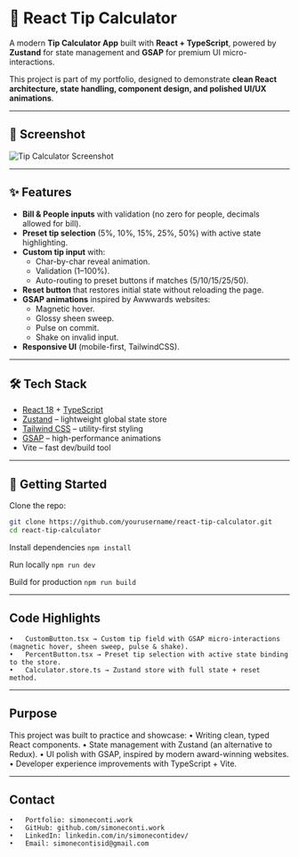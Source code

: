 # 💸 React Tip Calculator

A modern **Tip Calculator App** built with **React + TypeScript**, powered by **Zustand** for state management and **GSAP** for premium UI micro-interactions.

This project is part of my portfolio, designed to demonstrate **clean React architecture, state handling, component design, and polished UI/UX animations**.

---

## 📸 Screenshot

![Tip Calculator Screenshot](./public/assets/app-screenshot.png)

---

## ✨ Features

- **Bill & People inputs** with validation (no zero for people, decimals allowed for bill).
- **Preset tip selection** (5%, 10%, 15%, 25%, 50%) with active state highlighting.
- **Custom tip input** with:
  - Char-by-char reveal animation.
  - Validation (1–100%).
  - Auto-routing to preset buttons if matches (5/10/15/25/50).
- **Reset button** that restores initial state without reloading the page.
- **GSAP animations** inspired by Awwwards websites:
  - Magnetic hover.
  - Glossy sheen sweep.
  - Pulse on commit.
  - Shake on invalid input.
- **Responsive UI** (mobile-first, TailwindCSS).

---

## 🛠️ Tech Stack

- [React 18](https://react.dev/) + [TypeScript](https://www.typescriptlang.org/)
- [Zustand](https://docs.pmnd.rs/zustand/getting-started/introduction) – lightweight global state store
- [Tailwind CSS](https://tailwindcss.com/) – utility-first styling
- [GSAP](https://greensock.com/gsap/) – high-performance animations
- Vite – fast dev/build tool

---

## 🚀 Getting Started

Clone the repo:

```bash
git clone https://github.com/yourusername/react-tip-calculator.git
cd react-tip-calculator
```

Install dependencies
`npm install`

Run locally
`npm run dev`

Build for production
`npm run build`

---

## Code Highlights

    •	CustomButton.tsx → Custom tip field with GSAP micro-interactions (magnetic hover, sheen sweep, pulse & shake).
    •	PercentButton.tsx → Preset tip selection with active state binding to the store.
    •	Calculator.store.ts → Zustand store with full state + reset method.

---

## Purpose

This project was built to practice and showcase:
• Writing clean, typed React components.
• State management with Zustand (an alternative to Redux).
• UI polish with GSAP, inspired by modern award-winning websites.
• Developer experience improvements with TypeScript + Vite.

---

## Contact

    •	Portfolio: simoneconti.work
    •	GitHub: github.com/simoneconti.work
    •	LinkedIn: linkedin.com/in/simonecontidev/
    •	Email: simonecontisid@gmail.com
